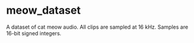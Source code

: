 # meow_dataset
A dataset of cat meow audio. All clips are sampled at 16 kHz. Samples are 16-bit signed integers.
